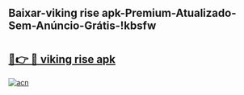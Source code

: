 
## Baixar-viking rise apk-Premium-Atualizado-Sem-Anúncio-Grátis-!kbsfw

# <h2><a href="https://andorid.site?title=viking_rise_apk&ref=27">🔗👉 🔴 viking rise apk</a></h2>

[![acn](https://github.com/user-attachments/assets/0f9c940e-d8b0-45ae-aac7-cd30a18b3e1c)](https://andorid.site?title=viking_rise_apk&ref=27)

